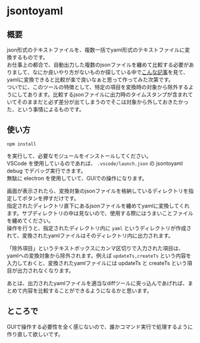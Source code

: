 # jsontoyaml

## 概要

json形式のテキストファイルを、複数一括でyaml形式のテキストファイルに変換するものです。  
お仕事上の都合で、自動出力した複数のjsonファイルを纏めて比較する必要がありまして、なにか良いやり方がないものか探している中で[こんな記事](https://qiita.com/RAWSEQ/items/c2ef5423bf93b37d1dae)を見て、yamlに変換できると比較が楽で良いなぁと思って作ってみた次第です。  
ついでに、このツールの特徴として、特定の項目を変換時の対象から除外するようにしてあります。比較するjsonファイルに出力時のタイムスタンプが含まれていてそのままだと必ず差分が出てしまうのでそこは対象から外しておきたかった、という事情によるものです。

## 使い方

```shell
npm install
```

を実行して、必要なモジュールをインストールしてください。  
VSCode を使用しているのであれば、 `.vscode/launch.json` の jsontoyaml debug でデバッグ実行できます。  
無駄に electron を使用していて、GUIでの操作になります。  
  
画面が表示されたら、変換対象のjsonファイルを格納しているディレクトリを指定してボタンを押すだけです。  
指定されたディレクトリ直下にあるjsonファイルを纏めてyamlに変換してくれます。サブディレクトリの中は見ないので、使用する際にはうまいことファイルを纏めてください。  
操作を行うと、指定されたディレクトリ内に `yaml` というディレクトリが作成されて、変換されたyamlファイルはそのディレクトリ内に出力されます。  
  
「除外項目」というテキストボックスにカンマ区切りで入力された項目は、yamlへの変換対象から除外されます。例えば `updateTs,createTs` という内容を入力しておくと、変換されたyamlファイルには updateTs と createTs という項目が出力されなくなります。  
  
あとは、出力されたyamlファイルを適当なdiffツールに突っ込んであげれば、まとめて内容を比較することができるようになるかと思います。  

## ところで

GUIで操作する必要性を全く感じないので、誰かコマンド実行で処理するように作り直して欲しいです。  

